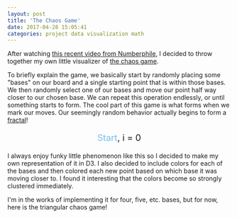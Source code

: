 ```yaml
---
layout: post
title: 'The Chaos Game'
date: 2017-04-28 15:05:41
categories: project data visualization math
---
```


<style>
    #chaos-game-container {
        width: 300px;
        margin: auto;
        cursor: pointer;
    }

    #chaos-game-options {
        width: 300px;
        margin: auto;
    }

    #chaos-game-options form {
        width: 205px;
        margin: auto;
        padding-top: 5px;
    }

    #chaos-game-options form input {
        cursor: pointer;
    }

    #chaos-game-options form input:nth-of-type(n+2) {
        margin-left: 20px;
    }

    #chaos-game-options p {
        font-size: 20px;
        text-align: center;
    }

    #chaos-game-start {
        color: #77bdee;
        cursor: pointer;
    }

    #chaos-game-start:hover {
        text-decoration: underline;
    }
</style>

After watching [this recent video from Numberphile](https://www.youtube.com/watch?v=kbKtFN71Lfs), I decided to throw together my own little visualizer of [the chaos game](https://en.wikipedia.org/wiki/Chaos_game).

To briefly explain the game, we basically start by randomly placing some "bases" on our board and a single starting point that is within those bases. We then randomly select one of our bases and move our point half way closer to our chosen base. We can repeat this operation endlessly, or until something starts to form. The cool part of this game is what forms when we mark our moves. Our seemingly random behavior actually begins to form a [fractal](https://en.wikipedia.org/wiki/Fractal)!

<div id='chaos-game-container'>
</div>

<div id='chaos-game-options'>
    <!--
    <form action="" id="num_bases">
        <input type="radio" name="num_bases" value="3" checked> Tri
        <input type="radio" name="num_bases" value="4"> Quad
        <input type="radio" name="num_bases" value="5"> Penta
    </form>
    -->
    <p><span id='chaos-game-start'>Start</span>, i = <span id='chaos-game-i'>0</span></p>
</div>

I always enjoy funky little phenomenon like this so I decided to make my own representation of it in D3. I also decided to include colors for each of the bases and then colored each new point based on which base it was moving closer to. I found it interesting that the colors become so strongly clustered immediately.

I'm in the works of implementing it for four, five, etc. bases, but for now, here is the triangular chaos game!

<script>
    /* make that d3 svg canvas */
    var dimension = 300;
    var chaos_svg = d3.select('#chaos-game-container').append('svg')
        .attr('width', dimension)
        .attr('height', dimension);

    /* declare some helper functions */
    var randomize_pos = function() {
        return Math.random() * (dimension / 10) - (dimension / 20);
    }

    var generate_bases = function(ix) {
        for (var i = 0; i < bases[ix].length; i++) {
            var cx  = bases[ix][i][0] + randomize_pos();
            var cy  = bases[ix][i][1] + randomize_pos();
            var c_i = chaos_svg.append("circle")
                         .attr("cx", cx)
                         .attr("cy", cy)
                         .attr("r",  5)
                         .attr("fill", base_colors[i]);
            a_bases.push(c_i);
        }
    }

    var pick_rand_base = function(bases) {
        var scale = d3.scaleQuantize().domain([0, 1]).range(bases);
        return scale(Math.random());
    }

    var midpoint = function(p1, p2) {
        return [(p1[0] + p2[0]) / 2, (p1[1] + p2[1]) / 2];
    }

    var place_new_point = function() {
        var b  = pick_rand_base(a_bases);
        var bi = a_bases.indexOf(b);
        var mp = midpoint(p_curr, [parseFloat(b.attr("cx")), parseFloat(b.attr("cy"))]);
        
        chaos_svg.append("circle")
            .attr("cx", mp[0])
            .attr("cy", mp[1])
            .attr("r", 2)
            .attr("fill", base_colors[bi]);
        p_curr = mp;
    }


    /* initialize some vars */
    var bases = [
        [[dimension * (1/2), dimension * (1/10)], [dimension * (1/10), dimension * (9/10)], [dimension * (9/10), dimension * (9/10)]], // triangle
        [[dimension * (2/10), dimension * (2/10)], [dimension * (2/10), dimension * (8/10)], [dimension * (8/10), dimension * (2/10)], [dimension * (8/10), dimension * (8/10)]], // square
    ];
    var a_bases = [ ];
    var base_colors = ["#49E9E7", "#FF4CC8", "#23CE6B", "#872F9C", "#328DDF"]

    /* generate bases */
    generate_bases(0);

    $('#num_bases').change(function() {
        // clear current circles
        chaos_svg.selectAll("circle").remove();
        a_bases = [ ];

        // regenerate bases
        generate_bases(parseInt($("input:radio[name='num_bases']:checked").val()) - 3);
    });

    $('#chaos-game-start').click(function() {
        // clear all points
        chaos_svg.selectAll("circle").filter(function(d) { return d3.select(this).attr("r") < 5 }).remove();

        // draw first point
        var c1 = chaos_svg.append("circle")
            .attr("cx", (dimension / 2) + randomize_pos() * 1.25)
            .attr("cy", (dimension / 2) + randomize_pos() * 1.25)
            .attr("r", 2)
            .attr("fill", "#808080");
        p_curr = [parseFloat(c1.attr("cx")), parseFloat(c1.attr("cy"))];

        for (var i = 0; i < 2500; i++) {
            setTimeout(function() {
                place_new_point(); 
                $('#chaos-game-i').html(chaos_svg.selectAll("circle").size() - 4);
            }, i * 3)
            
        }
    });
</script>